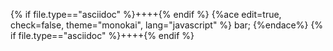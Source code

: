 {% if file.type=="asciidoc" %}++++{% endif %}
{%ace edit=true, check=false, theme="monokai", lang="javascript" %}
bar;
{%endace%}
{% if file.type=="asciidoc" %}++++{% endif %}
